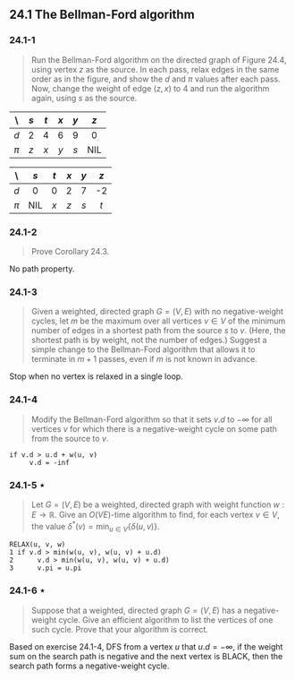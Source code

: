 ## 24.1 The Bellman-Ford algorithm

### 24.1-1

> Run the Bellman-Ford algorithm on the directed graph of Figure 24.4, using vertex $z$ as the source. In each pass, relax edges in the same order as in the figure, and show the $d$ and $\pi$ values after each pass. Now, change the weight of edge $(z,x)$ to 4 and run the algorithm again, using $s$ as the source.

| \ | $s$ | $t$ | $x$ | $y$ | $z$ |
|:-:|:-:|:-:|:-:|:-:|:-:|
|$d$|2|4|6|9|0|
|$\pi$|$z$|$x$|$y$|$s$|NIL|

| \ | $s$ | $t$ | $x$ | $y$ | $z$ |
|:-:|:-:|:-:|:-:|:-:|:-:|
|$d$|0|0|2|7|-2|
|$\pi$|NIL|$x$|$z$|$s$|$t$|

### 24.1-2

> Prove Corollary 24.3.

No path property.

### 24.1-3

> Given a weighted, directed graph $G = (V, E)$ with no negative-weight cycles, let $m$ be the maximum over all vertices $v \in V$ of the minimum number of edges in a shortest path from the source $s$ to $v$. (Here, the shortest path is by weight, not the number of edges.) Suggest a simple change to the Bellman-Ford algorithm that allows it to terminate in $m + 1$ passes, even if $m$ is not known in advance.

Stop when no vertex is relaxed in a single loop.

### 24.1-4

> Modify the Bellman-Ford algorithm so that it sets $v.d$ to $-\infty$ for all vertices $v$ for which there is a negative-weight cycle on some path from the source to $v$.

```
if v.d > u.d + w(u, v)
     v.d = -inf
```

### 24.1-5 $\star$

> Let $G = (V, E)$ be a weighted, directed graph with weight function $w : E \rightarrow \mathbb{R}$. Give an $O(VE)$-time algorithm to find, for each vertex $v \in V$, the value $\delta^*(v)=\min_{u \in V} \{ \delta(u, v) \}$.

```
RELAX(u, v, w)
1 if v.d > min(w(u, v), w(u, v) + u.d)
2      v.d > min(w(u, v), w(u, v) + u.d)
3      v.pi = u.pi
```

### 24.1-6 $\star$

> Suppose that a weighted, directed graph $G = (V, E)$ has a negative-weight cycle. Give an efficient algorithm to list the vertices of one such cycle. Prove that your algorithm is correct.

Based on exercise 24.1-4, DFS from a vertex $u$ that $u.d = -\infty$, if the weight sum on the search path is negative and the next vertex is BLACK, then the search path forms a negative-weight cycle.
